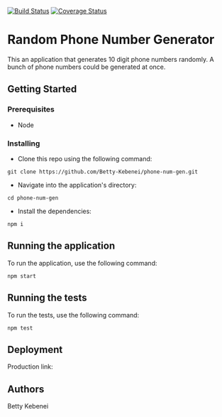 [![Build Status](https://travis-ci.com/Betty-Kebenei/phone-num-gen.svg?branch=master)](https://travis-ci.com/Betty-Kebenei/phone-num-gen)
[![Coverage Status](https://coveralls.io/repos/github/Betty-Kebenei/phone-num-gen/badge.svg?branch=master)](https://coveralls.io/github/Betty-Kebenei/phone-num-gen?branch=master)
# Random Phone Number Generator

This an application that generates 10 digit phone numbers randomly. A bunch of phone numbers could be generated at once.

## Getting Started

### Prerequisites
- Node

### Installing
- Clone this repo using the following command:

`git clone https://github.com/Betty-Kebenei/phone-num-gen.git`

- Navigate into the application's directory:

`cd phone-num-gen`

- Install the dependencies:

`npm i`

## Running the application
To run the application, use the following command:

`npm start`

## Running the tests
To run the tests, use the following command:

`npm test`

## Deployment
Production link:

## Authors

Betty Kebenei
